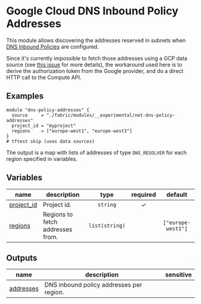 # Google Cloud DNS Inbound Policy Addresses

This module allows discovering the addresses reserved in subnets when [DNS Inbound Policies](https://cloud.google.com/dns/docs/policies) are configured.

Since it's currently impossible to fetch those addresses using a GCP data source (see [this issue](https://github.com/hashicorp/terraform-provider-google/issues/3753) for more details), the workaround used here is to derive the authorization token from the Google provider, and do a direct HTTP call to the Compute API.

## Examples

```hcl
module "dns-policy-addresses" {
  source     = "./fabric/modules/__experimental/net-dns-policy-addresses"
  project_id = "myproject"
  regions    = ["europe-west1", "europe-west3"]
}
# tftest skip (uses data sources)
```

The output is a map with lists of addresses of type `DNS_RESOLVER` for each region specified in variables.

<!-- BEGIN TFDOC -->

## Variables

| name | description | type | required | default |
|---|---|:---:|:---:|:---:|
| [project_id](variables.tf#L17) | Project id. | <code>string</code> | ✓ |  |
| [regions](variables.tf#L22) | Regions to fetch addresses from. | <code>list&#40;string&#41;</code> |  | <code>&#91;&#34;europe-west1&#34;&#93;</code> |

## Outputs

| name | description | sensitive |
|---|---|:---:|
| [addresses](outputs.tf#L24) | DNS inbound policy addresses per region. |  |

<!-- END TFDOC -->
